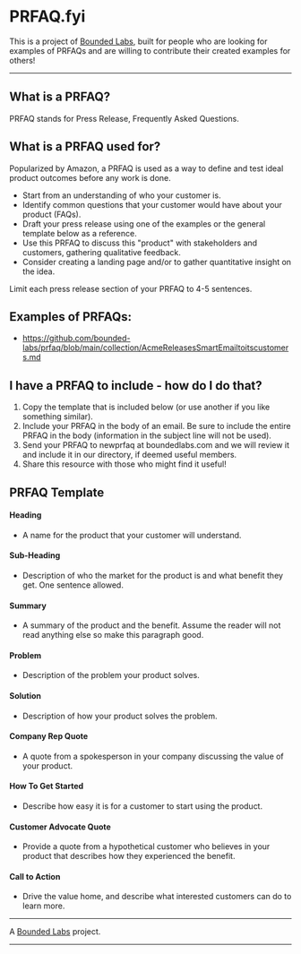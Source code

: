 # PRFAQ.fyi

This is a project of [Bounded Labs](boundedlabs.com), built for people who are looking for examples of PRFAQs and are willing to contribute their created examples for others!
* * * 

## What is a PRFAQ?

PRFAQ stands for Press Release, Frequently Asked Questions. 

## What is a PRFAQ used for?

Popularized by Amazon, a PRFAQ is used as a way to define and test ideal product outcomes before any work is done.

*   Start from an understanding of who your customer is.
*   Identify common questions that your customer would have about your product (FAQs). 
*   Draft your press release using one of the examples or the general template below as a reference. 
*   Use this PRFAQ to discuss this "product" with stakeholders and customers, gathering qualitative feedback. 
*   Consider creating a landing page and/or to gather quantitative insight on the idea.

Limit each press release section of your PRFAQ to 4-5 sentences.

## Examples of PRFAQs:

*  https://github.com/bounded-labs/prfaq/blob/main/collection/AcmeReleasesSmartEmailtoitscustomers.md

## I have a PRFAQ to include - how do I do that? 

1.  Copy the template that is included below (or use another if you like something similar).
2.  Include your PRFAQ in the body of an email. Be sure to include the entire PRFAQ in the body (information in the subject line will not be used). 
3.  Send your PRFAQ to newprfaq at boundedlabs.com and we will review it and include it in our directory, if deemed useful members. 
4.  Share this resource with those who might find it useful!

## PRFAQ Template

#### Heading
*  A name for the product that your customer will understand.

#### Sub-Heading
*  Description of who the market for the product is and what benefit they get. One sentence allowed.

#### Summary
*  A summary of the product and the benefit. Assume the reader will not read anything else so make this paragraph good.

#### Problem
*  Description of the problem your product solves.

#### Solution
*  Description of how your product solves the problem.

#### Company Rep Quote
*  A quote from a spokesperson in your company discussing the value of your product.

#### How To Get Started
*  Describe how easy it is for a customer to start using the product.

#### Customer Advocate Quote
*  Provide a quote from a hypothetical customer who believes in your product that describes how they experienced the benefit.

#### Call to Action
*  Drive the value home, and describe what interested customers can do to learn more.



* * *
A [Bounded Labs](boundedlabs.com) project.
* * *

